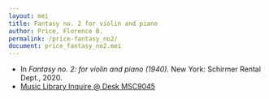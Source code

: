 ```yaml
---
layout: mei
title: Fantasy no. 2 for violin and piano
author: Price, Florence B.
permalink: /price-fantasy_no2/
document: price_fantasy_no2.mei
---
```


- In *Fantasy no. 2: for violin and piano (1940).* New York: Schirmer Rental Dept., 2020.
- <a href="https://tufts-primo.hosted.exlibrisgroup.com/permalink/f/bnf7qa/01TUN_ALMA21257856370003851" target="_blank">Music Library Inquire @ Desk MSC9045</a>

